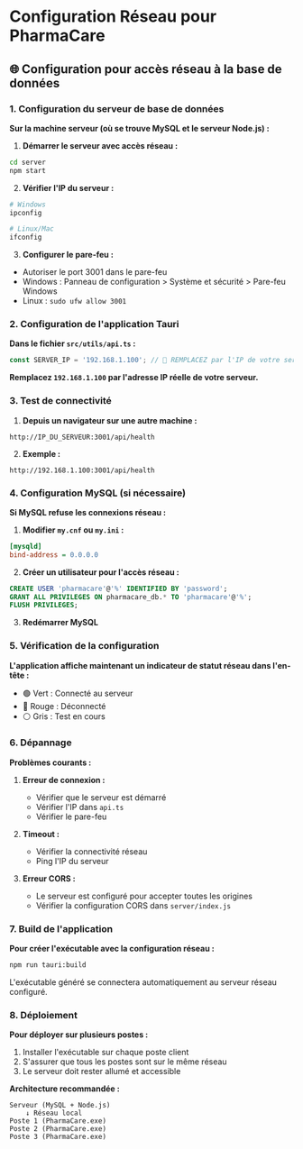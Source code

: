 # Configuration Réseau pour PharmaCare

## 🌐 Configuration pour accès réseau à la base de données

### 1. Configuration du serveur de base de données

**Sur la machine serveur (où se trouve MySQL et le serveur Node.js) :**

1. **Démarrer le serveur avec accès réseau :**
```bash
cd server
npm start
```

2. **Vérifier l'IP du serveur :**
```bash
# Windows
ipconfig

# Linux/Mac
ifconfig
```

3. **Configurer le pare-feu :**
- Autoriser le port 3001 dans le pare-feu
- Windows : Panneau de configuration > Système et sécurité > Pare-feu Windows
- Linux : `sudo ufw allow 3001`

### 2. Configuration de l'application Tauri

**Dans le fichier `src/utils/api.ts` :**

```typescript
const SERVER_IP = '192.168.1.100'; // 🔧 REMPLACEZ par l'IP de votre serveur
```

**Remplacez `192.168.1.100` par l'adresse IP réelle de votre serveur.**

### 3. Test de connectivité

1. **Depuis un navigateur sur une autre machine :**
```
http://IP_DU_SERVEUR:3001/api/health
```

2. **Exemple :**
```
http://192.168.1.100:3001/api/health
```

### 4. Configuration MySQL (si nécessaire)

**Si MySQL refuse les connexions réseau :**

1. **Modifier `my.cnf` ou `my.ini` :**
```ini
[mysqld]
bind-address = 0.0.0.0
```

2. **Créer un utilisateur pour l'accès réseau :**
```sql
CREATE USER 'pharmacare'@'%' IDENTIFIED BY 'password';
GRANT ALL PRIVILEGES ON pharmacare_db.* TO 'pharmacare'@'%';
FLUSH PRIVILEGES;
```

3. **Redémarrer MySQL**

### 5. Vérification de la configuration

**L'application affiche maintenant un indicateur de statut réseau dans l'en-tête :**
- 🟢 Vert : Connecté au serveur
- 🔴 Rouge : Déconnecté
- ⚪ Gris : Test en cours

### 6. Dépannage

**Problèmes courants :**

1. **Erreur de connexion :**
   - Vérifier que le serveur est démarré
   - Vérifier l'IP dans `api.ts`
   - Vérifier le pare-feu

2. **Timeout :**
   - Vérifier la connectivité réseau
   - Ping l'IP du serveur

3. **Erreur CORS :**
   - Le serveur est configuré pour accepter toutes les origines
   - Vérifier la configuration CORS dans `server/index.js`

### 7. Build de l'application

**Pour créer l'exécutable avec la configuration réseau :**

```bash
npm run tauri:build
```

L'exécutable généré se connectera automatiquement au serveur réseau configuré.

### 8. Déploiement

**Pour déployer sur plusieurs postes :**

1. Installer l'exécutable sur chaque poste client
2. S'assurer que tous les postes sont sur le même réseau
3. Le serveur doit rester allumé et accessible

**Architecture recommandée :**
```
Serveur (MySQL + Node.js)
    ↓ Réseau local
Poste 1 (PharmaCare.exe)
Poste 2 (PharmaCare.exe)
Poste 3 (PharmaCare.exe)
```